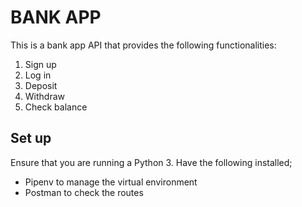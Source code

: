 # BANK APP
This is a bank app API that provides the following functionalities:
1. Sign up
2. Log in
3. Deposit
4. Withdraw
5. Check balance

## Set up
Ensure that you are running a Python 3.
Have the following installed;
- Pipenv to manage the virtual environment
- Postman to check the routes

